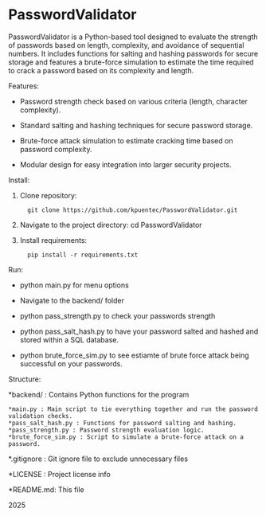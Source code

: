 
# PasswordValidator

PasswordValidator is a Python-based tool designed to evaluate the strength of passwords based on length, complexity, and avoidance of sequential numbers. It includes functions for salting and hashing passwords for secure storage and features a brute-force simulation to estimate the time required to crack a password based on its complexity and length.

Features:

* Password strength check based on various criteria (length, character complexity).

* Standard salting and hashing techniques for secure password storage.

* Brute-force attack simulation to estimate cracking time based on password complexity.

* Modular design for easy integration into larger security projects.

Install:

1. Clone repository:

         git clone https://github.com/kpuentec/PasswordValidator.git

4. Navigate to the project directory: cd PasswordValidator

5. Install requirements:

         pip install -r requirements.txt

Run:

* python main.py for menu options

* Navigate to the backend/ folder

* python pass_strength.py <password> to check your passwords strength

* python pass_salt_hash.py <password> to have your password salted and hashed and stored within a SQL database.

* python brute_force_sim.py <password> to see estiamte of brute force attack being successful on your passwords.

Structure:

*backend/ : Contains Python functions for the program

    *main.py : Main script to tie everything together and run the password validation checks.
    *pass_salt_hash.py : Functions for password salting and hashing.
    *pass_strength.py : Password strength evaluation logic.
    *brute_force_sim.py : Script to simulate a brute-force attack on a password.

*.gitignore : Git ignore file to exclude unnecessary files

*LICENSE : Project license info

*README.md: This file



2025
